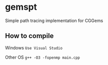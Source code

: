 # gemspt
Simple path tracing implementation for CGGems

## How to compile
Windows `Use Visual Studio`

Other OS `g++ -O3 -fopenmp main.cpp`
